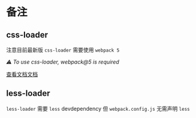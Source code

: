 # 备注

## css-loader

注意目前最新版 `css-loader` 需要使用 `webpack 5`

_⚠ To use css-loader, webpack@5 is required_

[查看文档文档](https://www.npmjs.com/package/css-loader)

## less-loader

`less-loader` 需要 `less` devdependency 但 `webpack.config.js` 无需声明 `less`